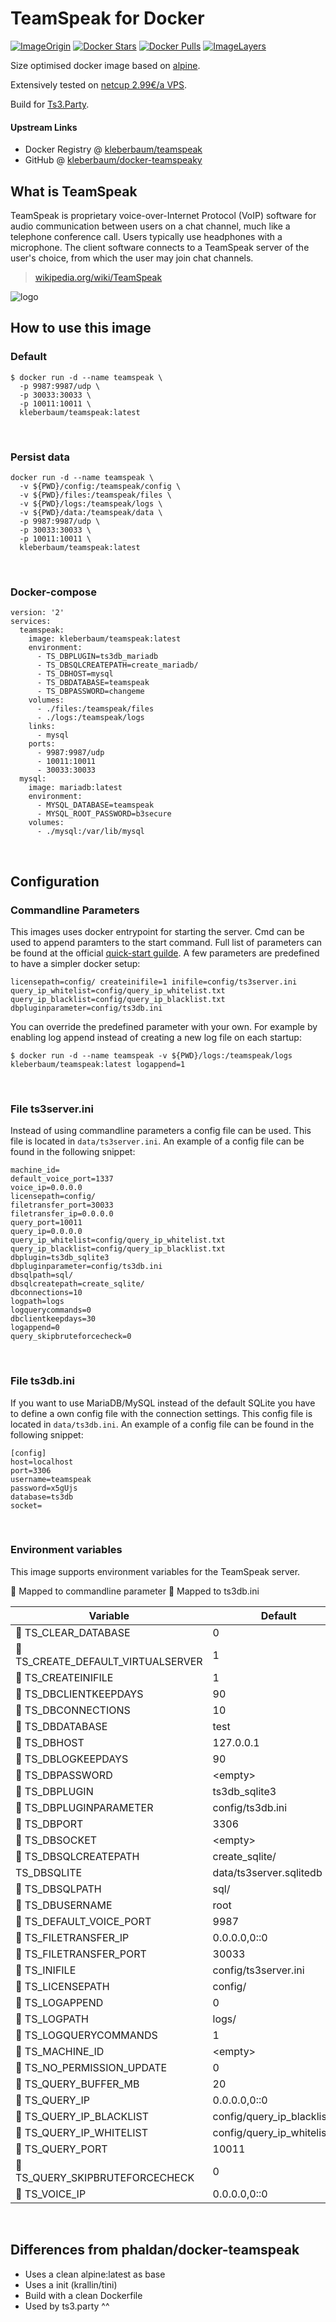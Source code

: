 # TeamSpeak for Docker

[![ImageOrigin](https://images.microbadger.com/badges/version/kleberbaum/teamspeak.svg)](https://microbadger.com/images/kleberbaum/teamspeak "Get your own version badge on microbadger.com")
[![Docker Stars](https://img.shields.io/docker/stars/kleberbaum/teamspeak.svg)](https://hub.docker.com/r/kleberbaum/teamspeak/)
[![Docker Pulls](https://img.shields.io/docker/pulls/kleberbaum/teamspeak.svg)](https://hub.docker.com/r/kleberbaum/teamspeak/)
[![ImageLayers](https://images.microbadger.com/badges/image/kleberbaum/teamspeak.svg)](https://microbadger.com/#/images/kleberbaum/teamspeak)

Size optimised docker image based on [alpine](https://alpinelinux.org/).

Extensively tested on [netcup 2.99€/a VPS](https://www.netcup.de/bestellen/produkt.php?produkt=1710).

Build for [Ts3.Party](ts3server://ts3.party?port=9987).

#### Upstream Links

* Docker Registry @ [kleberbaum/teamspeak](https://hub.docker.com/r/kleberbaum/teamspeak/)
* GitHub @ [kleberbaum/docker-teamspeaky](https://github.com/kleberbaum/docker-teamspeak)

## What is TeamSpeak

TeamSpeak is proprietary voice-over-Internet Protocol (VoIP) software for audio communication between users on a chat channel, much like a telephone conference call. Users typically use headphones with a microphone. The client software connects to a TeamSpeak server of the user's choice, from which the user may join chat channels.

> [wikipedia.org/wiki/TeamSpeak](https://en.wikipedia.org/wiki/TeamSpeak)

![logo](https://raw.githubusercontent.com/kleberbaum/docker-teamspeak/54d169025092ad9f612a1647a5bc9e19fdbe56c6/logo.png)
&nbsp;

## How to use this image

### Default

```
$ docker run -d --name teamspeak \
  -p 9987:9987/udp \
  -p 30033:30033 \
  -p 10011:10011 \
  kleberbaum/teamspeak:latest
```
&nbsp;

### Persist data
```
docker run -d --name teamspeak \
  -v ${PWD}/config:/teamspeak/config \
  -v ${PWD}/files:/teamspeak/files \
  -v ${PWD}/logs:/teamspeak/logs \
  -v ${PWD}/data:/teamspeak/data \
  -p 9987:9987/udp \
  -p 30033:30033 \
  -p 10011:10011 \
  kleberbaum/teamspeak:latest
```
&nbsp;

### Docker-compose
```
version: '2'
services:
  teamspeak:
    image: kleberbaum/teamspeak:latest
    environment:
      - TS_DBPLUGIN=ts3db_mariadb
      - TS_DBSQLCREATEPATH=create_mariadb/
      - TS_DBHOST=mysql
      - TS_DBDATABASE=teamspeak
      - TS_DBPASSWORD=changeme
    volumes:
      - ./files:/teamspeak/files
      - ./logs:/teamspeak/logs
    links:
      - mysql
    ports:
      - 9987:9987/udp
      - 10011:10011
      - 30033:30033
  mysql:
    image: mariadb:latest
    environment:
      - MYSQL_DATABASE=teamspeak
      - MYSQL_ROOT_PASSWORD=b3secure
    volumes:
      - ./mysql:/var/lib/mysql
```
&nbsp;

## Configuration

### Commandline Parameters

This images uses docker entrypoint for starting the server. Cmd can be used to append paramters to the start command. Full list of parameters can be found at the official [quick-start guilde](http://media.teamspeak.com/ts3_literature/TeamSpeak%203%20Server%20Quick%20Start.txt). A few parameters are predefined to have a simpler docker setup:

```
licensepath=config/ createinifile=1 inifile=config/ts3server.ini query_ip_whitelist=config/query_ip_whitelist.txt query_ip_blacklist=config/query_ip_blacklist.txt dbpluginparameter=config/ts3db.ini
```

You can override the predefined parameter with your own. For example by enabling log append instead of creating a new log file on each startup:

```
$ docker run -d --name teamspeak -v ${PWD}/logs:/teamspeak/logs kleberbaum/teamspeak:latest logappend=1
```
&nbsp;

### File ts3server.ini

Instead of using commandline parameters a config file can be used. This file is located in `data/ts3server.ini`. An example of a config file can be found in the following snippet:

```
machine_id=
default_voice_port=1337
voice_ip=0.0.0.0
licensepath=config/
filetransfer_port=30033
filetransfer_ip=0.0.0.0
query_port=10011
query_ip=0.0.0.0
query_ip_whitelist=config/query_ip_whitelist.txt
query_ip_blacklist=config/query_ip_blacklist.txt
dbplugin=ts3db_sqlite3
dbpluginparameter=config/ts3db.ini
dbsqlpath=sql/
dbsqlcreatepath=create_sqlite/
dbconnections=10
logpath=logs
logquerycommands=0
dbclientkeepdays=30
logappend=0
query_skipbruteforcecheck=0
```
&nbsp;

### File ts3db.ini

If you want to use MariaDB/MySQL instead of the default SQLite you have to define a own config file with the connection settings. This config file is located in `data/ts3db.ini`. An example of a config file can be found in the following snippet:

```
[config]
host=localhost
port=3306
username=teamspeak
password=x5gUjs
database=ts3db
socket=
```
&nbsp;

### Environment variables

This image supports environment variables for the TeamSpeak server.

&#x1F534; Mapped to commandline parameter &#x1F537; Mapped to ts3db.ini

|Variable|Default|
|-----------|---------|
|&#x1F534; TS_CLEAR_DATABASE|0|
|&#x1F534; TS_CREATE_DEFAULT_VIRTUALSERVER|1|
|&#x1F534; TS_CREATEINIFILE|1|
|&#x1F534; TS_DBCLIENTKEEPDAYS|90|
|&#x1F534; TS_DBCONNECTIONS|10|
|&#x1F537; TS_DBDATABASE|test|
|&#x1F537; TS_DBHOST|127.0.0.1|
|&#x1F534; TS_DBLOGKEEPDAYS|90|
|&#x1F537; TS_DBPASSWORD|&lt;empty&gt;|
|&#x1F534; TS_DBPLUGIN|ts3db_sqlite3|
|&#x1F534; TS_DBPLUGINPARAMETER|config/ts3db.ini|
|&#x1F537; TS_DBPORT|3306|
|&#x1F537; TS_DBSOCKET|&lt;empty&gt;|
|&#x1F534; TS_DBSQLCREATEPATH|create_sqlite/|
|TS_DBSQLITE|data/ts3server.sqlitedb|
|&#x1F534; TS_DBSQLPATH|sql/|
|&#x1F537; TS_DBUSERNAME|root|
|&#x1F534; TS_DEFAULT_VOICE_PORT|9987|
|&#x1F534; TS_FILETRANSFER_IP|0.0.0.0,0::0|
|&#x1F534; TS_FILETRANSFER_PORT|30033|
|&#x1F534; TS_INIFILE|config/ts3server.ini|
|&#x1F534; TS_LICENSEPATH|config/|
|&#x1F534; TS_LOGAPPEND|0|
|&#x1F534; TS_LOGPATH|logs/|
|&#x1F534; TS_LOGQUERYCOMMANDS|1|
|&#x1F534; TS_MACHINE_ID|&lt;empty&gt;|
|&#x1F534; TS_NO_PERMISSION_UPDATE|0|
|&#x1F534; TS_QUERY_BUFFER_MB|20|
|&#x1F534; TS_QUERY_IP|0.0.0.0,0::0|
|&#x1F534; TS_QUERY_IP_BLACKLIST|config/query_ip_blacklist.txt|
|&#x1F534; TS_QUERY_IP_WHITELIST|config/query_ip_whitelist.txt|
|&#x1F534; TS_QUERY_PORT|10011|
|&#x1F534; TS_QUERY_SKIPBRUTEFORCECHECK|0|
|&#x1F534; TS_VOICE_IP|0.0.0.0,0::0|
&nbsp;

## Differences from phaldan/docker-teamspeak

* Uses a clean alpine:latest as base
* Uses a init (krallin/tini)
* Build with a clean Dockerfile
* Used by ts3.party ^^
